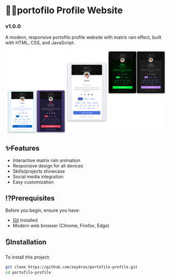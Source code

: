 # 🧑‍💻portofilo Profile Website
### v1.0.0

A modern, responsive portofilo profile website with matrix rain effect, built with HTML, CSS, and JavaScript.

![Screen-Shot](./assets/images/screen-shot/shot.png "Screen-Shot")

## ✨Features

- Interactive matrix rain animation
- Responsive design for all devices
- Skills/projects showcase
- Social media integration
- Easy customization

## ⁉️Prerequisites

Before you begin, ensure you have:
* [Git](https://git-scm.com/downloads) installed
* Modern web browser (Chrome, Firefox, Edge)

## 🔃Installation

To install this project:

```bash
git clone https://github.com/zey4rox/portofilo-profile.git
cd portofilo-profile
